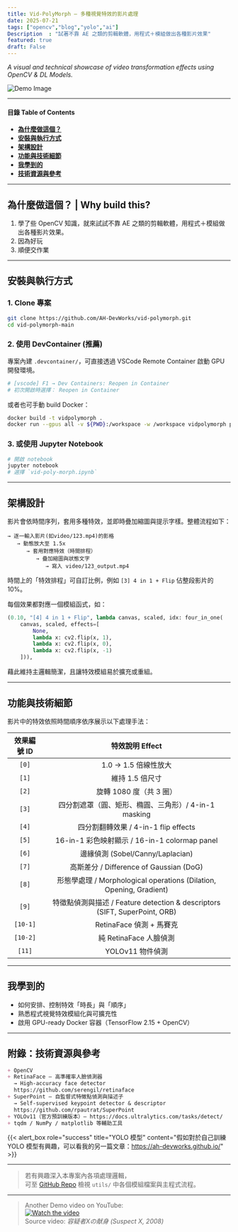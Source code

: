 ```yaml
---
title: Vid-PolyMorph — 多種視覺特效的影片處理
date: 2025-07-21
tags: ["opencv","blog","yolo","ai"]
Description  : "試著不靠 AE 之類的剪輯軟體，用程式＋模組做出各種影片效果"
featured: true
draft: False
---
```


*A visual and technical showcase of video transformation effects using OpenCV & DL Models.*</br>

![Demo Image](/img/post/vid-polyMorph-demo.gif)

---

#### 目錄 Table of Contents

+ **[為什麼做這個？](#為什麼做這個--why-build-this)**
+ **[安裝與執行方式](#安裝與執行方式)**
+ **[架構設計](#架構設計)**
+ **[功能與技術細節](#功能與技術細節)**
+ **[我學到的](#我學到的)**
+ **[技術資源與參考](#技術資源與參考)**

---

## 為什麼做這個？ | Why build this?
1. 學了些 OpenCV 知識，就來試試不靠 AE 之類的剪輯軟體，用程式＋模組做出各種影片效果。
2. 因為好玩
3. 順便交作業

---

## 安裝與執行方式
### 1. Clone 專案
```bash
git clone https://github.com/AH-DevWorks/vid-polymorph.git
cd vid-polymorph-main
```

### 2. 使用 DevContainer (推薦)
專案內建 `.devcontainer/`，可直接透過 VSCode Remote Container 啟動 GPU 開發環境。

```bash
# [vscode] F1 → Dev Containers: Reopen in Container
# 初次開啟時選擇： Reopen in Container
```
或者也可手動 build Docker：
```bash
docker build -t vidpolymorph .
docker run --gpus all -v ${PWD}:/workspace -w /workspace vidpolymorph python3 vid-poly-morph.py
```

### 3. 或使用 Jupyter Notebook

```bash
# 開啟 notebook
jupyter notebook
# 選擇 `vid-poly-morph.ipynb`
```

---

## 架構設計
影片會依時間序列，套用多種特效，並即時疊加縮圖與提示字樣。整體流程如下：
```text
→ 逐一輸入影片(如video/123.mp4)的影格
   → 動態放大至 1.5x
      → 套用對應特效（時間排程）
         → 疊加縮圖與狀態文字
            → 寫入 video/123_output.mp4
```
時間上的「特效排程」可自訂比例，例如 `[3] 4 in 1 + Flip` 佔整段影片的 10%。

每個效果都對應一個模組函式，如：

```python
(0.10, "[4] 4 in 1 + Flip", lambda canvas, scaled, idx: four_in_one(
    canvas, scaled, effects=[
        None,
        lambda x: cv2.flip(x, 1),
        lambda x: cv2.flip(x, 0),
        lambda x: cv2.flip(x, -1)
    ])),
```

藉此維持主邏輯簡潔，且讓特效模組易於擴充或重組。

---

## 功能與技術細節
影片中的特效依照時間順序依序展示以下處理手法：

| 效果編號 ID  | 特效說明 Effect                                   |
| :--------: | :---------------------------------------------: |
| `[0]`    | 1.0 → 1.5 倍線性放大 |
| `[1]`    | 維持 1.5 倍尺寸 |
| `[2]`    | 旋轉 1080 度（共 3 圈）|
| `[3]`    | 四分割遮罩（圓、矩形、橢圓、三角形）/ 4-in-1 masking |
| `[4]`    | 四分割翻轉效果 / 4-in-1 flip effects     |
| `[5]`    | 16-in-1 彩色映射顯示 / 16-in-1 colormap panel    |
| `[6]`    | 邊緣偵測 (Sobel/Canny/Laplacian) |
| `[7]`    | 高斯差分 / Difference of Gaussian (DoG)           |
| `[8]`    | 形態學處理 / Morphological operations (Dilation, Opening, Gradient) |
| `[9]`    | 特徵點偵測與描述 / Feature detection & descriptors (SIFT, SuperPoint, ORB)   |
| `[10-1]` | RetinaFace 偵測 + 馬賽克 |
| `[10-2]` | 純 RetinaFace 人臉偵測 |
| `[11]`   | YOLOv11 物件偵測  |

---

## 我學到的

* 如何安排、控制特效「時長」與「順序」
* 熟悉程式視覺特效模組化與可擴充性
* 啟用 GPU-ready Docker 容器（TensorFlow 2.15 + OpenCV）

---

## 附錄：技術資源與參考
```markdown
+ OpenCV
+ RetinaFace — 高準確率人臉偵測器  
  → High-accuracy face detector  
  https://github.com/serengil/retinaface
+ SuperPoint — 自監督式特徵點偵測與描述子  
  → Self-supervised keypoint detector & descriptor  
  https://github.com/rpautrat/SuperPoint
+ YOLOv11（官方預訓練版本）— https://docs.ultralytics.com/tasks/detect/
+ tqdm / NumPy / matplotlib 等輔助工具
```

{{< alert_box role="success" title="YOLO 模型" content="假如對於自己訓練 YOLO 模型有興趣，可以看我的另一篇文章：https://ah-devworks.github.io/" >}}

---

> 若有興趣深入本專案內各項處理邏輯，</br>
> 可至 [GitHub Repo](https://github.com/AH-DevWorks/vid-polymorph) 檢視 `utils/` 中各個模組檔案與主程式流程。

---

> Another Demo video on YouTube: </br>
[![Watch the video](https://i.ytimg.com/vi/FRSJIysQV74/hqdefault.jpg)](https://www.youtube.com/watch?v=FRSJIysQV74)</br>
> Source video: *容疑者Xの献身 (Suspect X, 2008)*</br>